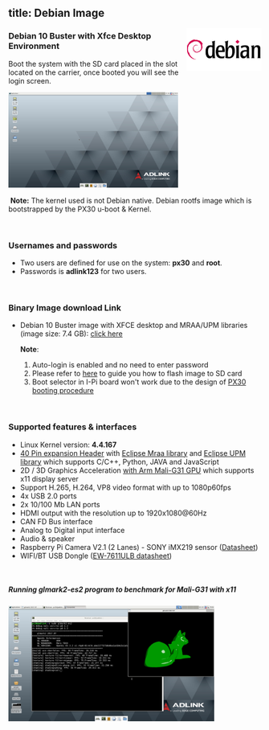 title: Debian Image
---


 <img align="right" src="DebianImages.assets/debian-logo.jpg" width ="150"/>

### Debian 10 Buster with Xfce Desktop Environment

Boot the system with the SD card placed in the slot located on the carrier, once booted you will see the login screen.

<img src="DebianImages.assets/Screenshot_2020-04-23_07-31-23-1587627343117.png" alt="Screenshot_2020-04-23_07-31-23" style="zoom: 33%;" />

​       **Note:** The kernel used is not Debian native. Debian rootfs image which is bootstrapped by the PX30 u-boot & Kernel.



<br>

### Usernames and passwords

   * Two users are defined for use on the system: **px30** and **root**.
   * Passwords is **adlink123** for two users.

<br>

### Binary Image download Link

* Debian 10 Buster image with XFCE desktop and MRAA/UPM libraries (image size: 7.4 GB): [click here](https://hq0epm0west0us0storage.blob.core.windows.net/public/SMARC/LEC-PX30/Images/Debian/LEC-PX30-IPi-SMARC_Debian10_xfce_2v2_20200722.zip)

  
  
  **Note**: 
  
  1. Auto-login is enabled and no need to enter password   
  2. Please refer to [here](https://docs.ipi.wiki/iot_pi/HowToFlashImage.html#To-Flash-the-Ubuntu-Debian-Image) to guide you how to flash image to SD card
  3. Boot selector in I-Pi board won't work due to the design of [PX30 booting procedure](PX30BootFlow.html)





<br>

### Supported features & interfaces 

* Linux Kernel version: **4.4.167**
* [40 Pin expansion Header](UserInterfaces.html) with [Eclipse Mraa library](https://github.com/eclipse/mraa) and [Eclipse UPM library](https://github.com/eclipse/upm) which supports C/C++, Python, JAVA and JavaScript 
* 2D / 3D Graphics Acceleration [with Arm Mali-G31 GPU](https://developer.arm.com/ip-products/graphics-and-multimedia/mali-gpus/mali-g31-gpu) which supports x11 display server
* Support H.265, H.264, VP8 video format with up to 1080p60fps
* 4x USB 2.0  ports
* 2x  10/100 Mb LAN ports 
* HDMI output with the resolution up to 1920x1080@60Hz
* CAN FD Bus interface
* Analog to Digital input interface
* Audio & speaker
* Raspberry Pi Camera V2.1 (2 Lanes) - SONY iMX219 sensor ([Datasheet](https://www.raspberrypi.org/documentation/hardware/camera/))  
* WIFI/BT USB Dongle ([EW-7611ULB datasheet](https://www.edimax.com/edimax/mw/cufiles/files/download/datasheet/EW-7611ULB_datasheet_English.pdf))

 <br>

##### Running glmark2-es2 program to benchmark for Mali-G31 with x11

<img src="DebianImages.assets/glmark2_debian.png" alt="glmark2_debian" style="zoom: 40%;" />

